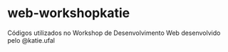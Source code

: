 # web-workshopkatie
Códigos utilizados no Workshop de Desenvolvimento Web desenvolvido pelo @katie.ufal
